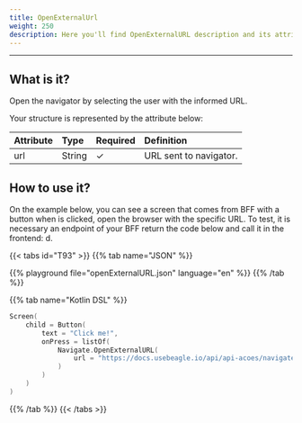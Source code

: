 ```yaml
---
title: OpenExternalUrl
weight: 250
description: Here you'll find OpenExternalURL description and its attribute.
---
```


---

## What is it?

Open the navigator by selecting the user with the informed URL.

Your structure is represented by the attribute below:

| **Attribute** | **Type** | Required | **Definition** |
| :--- | :--- | :--- | :--- |
| url | String |         ✓ |  URL sent to navigator. |

## How to use it?

On the example below, you can see a screen that comes from BFF with a button when is clicked, open the browser with the specific URL. To test, it is necessary an endpoint of your BFF return the code below and call it in the frontend: d.

{{< tabs id="T93" >}}
{{% tab name="JSON" %}}
<!-- json-playground:openExternalURL.json
{
  "_beagleComponent_" : "beagle:screenComponent",
  "child" : {
    "_beagleComponent_" : "beagle:button",
    "text" : "Click me!",
    "onPress" : [ {
      "_beagleAction_" : "beagle:openExternalURL",
      "url" : "http://docs-beta.usebeagle.io/docs/api/actions/navigate/openexternalurl/"
    } ]
  }
}
-->
{{% playground file="openExternalURL.json" language="en" %}}
{{% /tab %}}

{{% tab name="Kotlin DSL" %}}
```kotlin
Screen(
    child = Button(
        text = "Click me!",
        onPress = listOf(
            Navigate.OpenExternalURL(
                url = "https://docs.usebeagle.io/api/api-acoes/navigate/openexternalurl"
            )
        )
    )
)
```
{{% /tab %}}
{{< /tabs >}}
